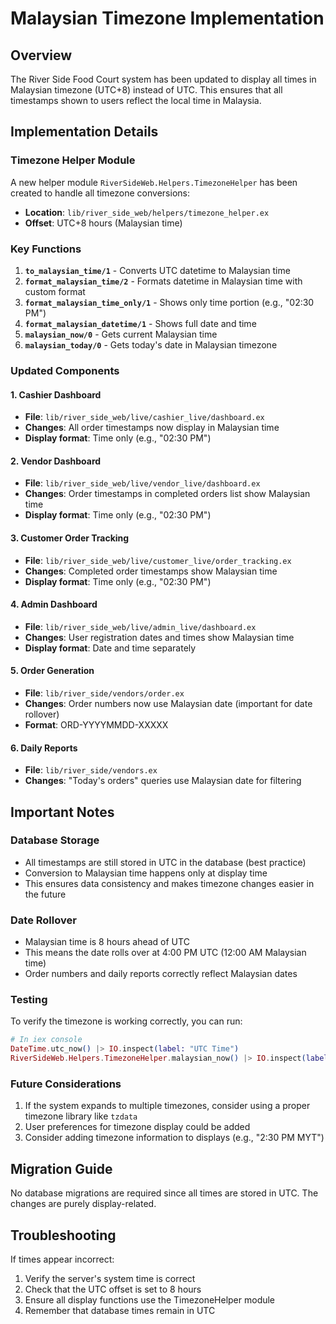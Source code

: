 # Malaysian Timezone Implementation

## Overview
The River Side Food Court system has been updated to display all times in Malaysian timezone (UTC+8) instead of UTC. This ensures that all timestamps shown to users reflect the local time in Malaysia.

## Implementation Details

### Timezone Helper Module
A new helper module `RiverSideWeb.Helpers.TimezoneHelper` has been created to handle all timezone conversions:

- **Location**: `lib/river_side_web/helpers/timezone_helper.ex`
- **Offset**: UTC+8 hours (Malaysian time)

### Key Functions

1. **`to_malaysian_time/1`** - Converts UTC datetime to Malaysian time
2. **`format_malaysian_time/2`** - Formats datetime in Malaysian time with custom format
3. **`format_malaysian_time_only/1`** - Shows only time portion (e.g., "02:30 PM")
4. **`format_malaysian_datetime/1`** - Shows full date and time
5. **`malaysian_now/0`** - Gets current Malaysian time
6. **`malaysian_today/0`** - Gets today's date in Malaysian timezone

### Updated Components

#### 1. Cashier Dashboard
- **File**: `lib/river_side_web/live/cashier_live/dashboard.ex`
- **Changes**: All order timestamps now display in Malaysian time
- **Display format**: Time only (e.g., "02:30 PM")

#### 2. Vendor Dashboard
- **File**: `lib/river_side_web/live/vendor_live/dashboard.ex`
- **Changes**: Order timestamps in completed orders list show Malaysian time
- **Display format**: Time only (e.g., "02:30 PM")

#### 3. Customer Order Tracking
- **File**: `lib/river_side_web/live/customer_live/order_tracking.ex`
- **Changes**: Completed order timestamps show Malaysian time
- **Display format**: Time only (e.g., "02:30 PM")

#### 4. Admin Dashboard
- **File**: `lib/river_side_web/live/admin_live/dashboard.ex`
- **Changes**: User registration dates and times show Malaysian time
- **Display format**: Date and time separately

#### 5. Order Generation
- **File**: `lib/river_side/vendors/order.ex`
- **Changes**: Order numbers now use Malaysian date (important for date rollover)
- **Format**: ORD-YYYYMMDD-XXXXX

#### 6. Daily Reports
- **File**: `lib/river_side/vendors.ex`
- **Changes**: "Today's orders" queries use Malaysian date for filtering

## Important Notes

### Database Storage
- All timestamps are still stored in UTC in the database (best practice)
- Conversion to Malaysian time happens only at display time
- This ensures data consistency and makes timezone changes easier in the future

### Date Rollover
- Malaysian time is 8 hours ahead of UTC
- This means the date rolls over at 4:00 PM UTC (12:00 AM Malaysian time)
- Order numbers and daily reports correctly reflect Malaysian dates

### Testing
To verify the timezone is working correctly, you can run:
```elixir
# In iex console
DateTime.utc_now() |> IO.inspect(label: "UTC Time")
RiverSideWeb.Helpers.TimezoneHelper.malaysian_now() |> IO.inspect(label: "Malaysian Time")
```

### Future Considerations
1. If the system expands to multiple timezones, consider using a proper timezone library like `tzdata`
2. User preferences for timezone display could be added
3. Consider adding timezone information to displays (e.g., "2:30 PM MYT")

## Migration Guide
No database migrations are required since all times are stored in UTC. The changes are purely display-related.

## Troubleshooting
If times appear incorrect:
1. Verify the server's system time is correct
2. Check that the UTC offset is set to 8 hours
3. Ensure all display functions use the TimezoneHelper module
4. Remember that database times remain in UTC